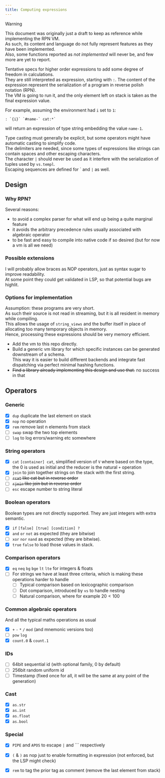```yaml
---
title: Computing expressions
---
```


> [!WARNING]  
> This document was originally just a draft to keep as reference while implementing the RPN VM.  
> As such, its content and language do not fully represent features as they have been implemented.  
> Also, some functions reported as _not implemented_ will never be, and few more are yet to report.

Tentative specs for higher order expressions to add some degree of freedom in calculations.  
They are still interpreted as expression, starting with `:`. The content of the expression represent the serialization of a program in reverse polish notation (RPN).  
The VM is going to run it, and the only element left on stack is taken as the final expression value.

For example, assuming the environment had `i` set to `1`:

```
: `{i}` `#name-` cat:*`
```

will return an expression of type string embedding the value `name-1`.

Type casting must generally be explicit, but some operators might have automatic casting to simplify code.  
The delimiters are needed, since some types of expressions like strings can contain spaces and other escaping characters.  
The character `|` should never be used as it interfere with the serialization of tuples used by `vs.templ`.  
Escaping sequences are defined for \` and `|` as well.

## Design

### Why RPN?

Several reasons:

- to avoid a complex parser for what will end up being a quite marginal feature
- it avoids the arbitrary precedence rules usually associated with algebraic operator
- to be fast and easy to compile into native code if so desired (but for now a vm is all we need)

### Possible extensions

I will probably allow braces as NOP operators, just as syntax sugar to improve readability.  
At some point they could get validated in LSP, so that potential bugs are highlit.

### Options for implementation

Assumption: these programs are very short.  
As such their source is not read in streaming, but it is all resident in memory while compiling.  
This allows the usage of `string_views` and the buffer itself in place of allocating too many temporary objects in memory.  
Hence, processing these expressions should be very memory efficient.

- Add the vm to this repo directly.
- Build a generic vm library for which specific instances can be generated downstream of a schema.  
  This way it is easier to build different backends and integrate fast dispatching via perfect minimal hashing functions.
- ~~Find a library already implementing this design and use that.~~ no success in that

## Operators

### Generic

- [x] `dup` duplicate the last element on stack
- [x] `nop` no operation
- [x] `rem` remove last n elements from stack
- [ ] `swap` swap the two top elements
- [ ] `log` to log errors/warning etc somewhere

### String operators

- [x] `cat` `[container] cat`, simplified version of `V` where based on the type, the 0 is used as initial and the reducer is the natural `+` operation
- [x] `join` to join together strings on the stack with the first string.
- [ ] ~~`rcat` like cat but in reverse order~~
- [ ] ~~`rjoin` like join but in reverse order~~
- [ ] `esc` escape number to string literal

### Boolean operators

Boolean types are not directly supported. They are just integers with extra semantic.

- [x] `if` `[false] [true] [condition] ?`
- [x] `and` `or` `not` as expected (they are bitwise)
- [ ] `xor` `nor` `nand` as expected (they are bitwise).
- [x] `true` `false` to load those values in stack.

### Comparison operators

- [x] `eq` `neq` `bg` `bge` `lt` `lte` for integers & floats
- [ ] For strings we have at least three criteria, which is making these operations harder to handle
  - [ ] Typical comparison based on lexicographic comparison
  - [ ] Dot comparison, introduced by `vs` to handle nesting
  - [ ] Natural comparison, where for example $20<100$

### Common algebraic operators

And all the typical maths operations as usual

- [x] `+` `-` `*` `/` `mod` (and mnemonic versions too)
- [ ] `pow` `log`
- [x] `count.0` & `count.1`

### IDs
- [ ] 64bit sequential id (with optional family, 0 by default)
- [ ] 256bit random uniform id
- [ ] Timestamp (fixed once for all, it will be the same at any point of the generation)

### Cast

- [x] `as.str`
- [x] `as.int`
- [x] `as.float`
- [x] `as.bool`

### Special

- [x] `PIPE` and `APOS` to escape `|` and `\`` respectively
- [x] `(` & `)` as nop just to enable formatting in expression (not enforced, but the LSP might check)
- [x] `rem` to tag the prior tag as comment (remove the last element from stack)

